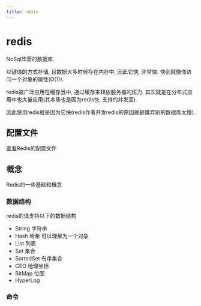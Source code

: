 ```yaml
---
title: redis
---
```


# redis
NoSql阵营的数据库.

以键值的方式存储, 且数据大多时候存在内存中, 因此它快, 非常快. 快到就像你访问一个对象的属性(O(1)).

redis被广泛应用在缓存当中, 通过缓存来释放服务器的压力. 其次就是在分布式应用中也大量应用(其本质也是因为redis快, 支持的并发高).

因此使用redis就是因为它快(redis作者开发redis的原因就是嫌弃别的数据库太慢).

## 配置文件
[查看](https://raw.githubusercontent.com/redis/redis/7.2/redis.conf)Redis的配置文件


## 概念
Redis的一些基础和概念

### 数据结构
redis的值支持以下的数据结构
- String 字符串
- Hash 哈希 可以理解为一个对象
- List 列表
- Set 集合
- SortedSet 有序集合
- GEO 地理坐标
- BitMap 位图
- HyperLog

### 命令